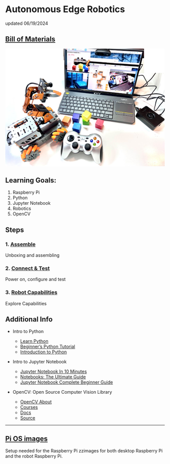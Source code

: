 # Autonomous Edge Robotics

updated 06/19/2024

## [Bill of Materials](BillofMaterials.md)

 <img src="https://github.com/stemoutreach/AutonomousEdgeRobotics/blob/main/zzimages/IMG_2230.jpg" width="600" > 

## Learning Goals:

1. Raspberry Pi
1. Python
1. Jupyter Notebook 
1. Robotics 
1. OpenCV

## Steps

  ### 1. [Assemble](Assemble/README.md) 
Unboxing and assembling 

  ### 2. [Connect & Test](ConnectAndTest/README.md)
Power on, configure and test 

  ### 3. [Robot Capabilities](RobotCapabilities/README.md)
Explore Capabilities
    
## Additional Info
- Intro to Python
  - [Learn Python](https://programiz.pro/learn/master-python)
  - [Beginner’s Python Tutorial](https://python.land/python-tutorial)
  - [Introduction to Python](https://app.datacamp.com/learn/courses/intro-to-python-for-data-science)

- Intro to Jupyter Notebook
  - [Jupyter Notebook In 10 Minutes](https://youtu.be/H9Iu49E6Mxs?si=16GzQfBY0RFZm-9YJupyter)
  - [Notebooks: The Ultimate Guide](https://www.datacamp.com/tutorial/tutorial-jupyter-notebook)
  - [Jupyter Notebook Complete Beginner Guide](https://youtu.be/5pf0_bpNbkw?si=MB17xF2j9rnYH9sX)

- OpenCV: Open Source Computer Vision Library
  - [OpenCV About](https://opencv.org/about)
  - [Courses](https://opencv.org/courses)
  - [Docs](https://docs.opencv.org/4.x)
  - [Source](https://github.com/opencv/opencv)

- - - - - - - -  
## [Pi OS images](zPi-OS-Images/README.md)

Setup needed for the Raspberry Pi zzimages for both desktop Raspberry Pi and the robot Raspberry Pi. 

